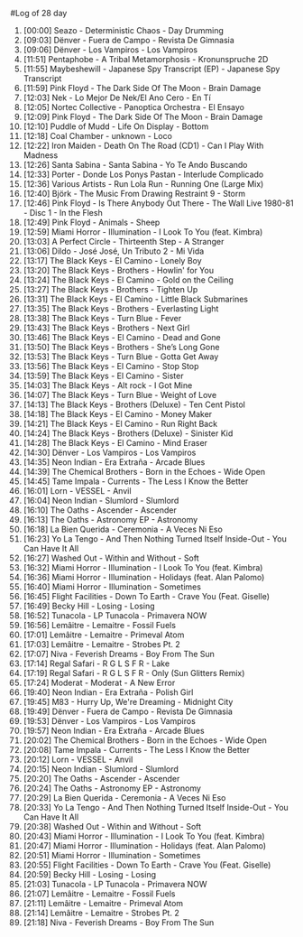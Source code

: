 #Log of 28 day

1. [00:00] Seazo - Deterministic Chaos - Day Drumming
1. [09:03] Dënver - Fuera de Campo - Revista De Gimnasia
1. [09:06] Dënver - Los Vampiros - Los Vampiros
1. [11:51] Pentaphobe - A Tribal Metamorphosis - Kronunspruche 2D
1. [11:55] Maybeshewill - Japanese Spy Transcript (EP) - Japanese Spy Transcript
1. [11:59] Pink Floyd - The Dark Side Of The Moon - Brain Damage
1. [12:03] Nek - Lo Mejor De Nek/El Ano Cero - En Tí
1. [12:05] Nortec Collective - Panoptica Orchestra - El Ensayo
1. [12:09] Pink Floyd - The Dark Side Of The Moon - Brain Damage
1. [12:10] Puddle of Mudd - Life On Display - Bottom
1. [12:18] Coal Chamber - unknown - Loco
1. [12:22] Iron Maiden - Death On The Road (CD1) - Can I Play With Madness
1. [12:26] Santa Sabina - Santa Sabina - Yo Te Ando Buscando
1. [12:33] Porter - Donde Los Ponys Pastan - Interlude Complicado
1. [12:36] Various Artists - Run Lola Run - Running One (Large Mix)
1. [12:40] Björk - The Music From Drawing Restraint 9 - Storm
1. [12:46] Pink Floyd - Is There Anybody Out There - The Wall Live 1980-81 - Disc 1 - In the Flesh
1. [12:49] Pink Floyd - Animals - Sheep
1. [12:59] Miami Horror - Illumination - I Look To You (feat. Kimbra)
1. [13:03] A Perfect Circle - Thirteenth Step - A Stranger
1. [13:06] Dildo - José José, Un Tributo 2 - Mi Vida
1. [13:17] The Black Keys - El Camino - Lonely Boy
1. [13:20] The Black Keys - Brothers - Howlin' for You
1. [13:24] The Black Keys - El Camino - Gold on the Ceiling
1. [13:27] The Black Keys - Brothers - Tighten Up
1. [13:31] The Black Keys - El Camino - Little Black Submarines
1. [13:35] The Black Keys - Brothers - Everlasting Light
1. [13:38] The Black Keys - Turn Blue - Fever
1. [13:43] The Black Keys - Brothers - Next Girl
1. [13:46] The Black Keys - El Camino - Dead and Gone
1. [13:50] The Black Keys - Brothers - She’s Long Gone
1. [13:53] The Black Keys - Turn Blue - Gotta Get Away
1. [13:56] The Black Keys - El Camino - Stop Stop
1. [13:59] The Black Keys - El Camino - Sister
1. [14:03] The Black Keys - Alt rock - I Got Mine
1. [14:07] The Black Keys - Turn Blue - Weight of Love
1. [14:13] The Black Keys - Brothers (Deluxe) - Ten Cent Pistol
1. [14:18] The Black Keys - El Camino - Money Maker
1. [14:21] The Black Keys - El Camino - Run Right Back
1. [14:24] The Black Keys - Brothers (Deluxe) - Sinister Kid
1. [14:28] The Black Keys - El Camino - Mind Eraser
1. [14:30] Dënver - Los Vampiros - Los Vampiros
1. [14:35] Neon Indian - Era Extraña - Arcade Blues
1. [14:39] The Chemical Brothers - Born in the Echoes - Wide Open
1. [14:45] Tame Impala - Currents - The Less I Know the Better
1. [16:01] Lorn - VESSEL - Anvil
1. [16:04] Neon Indian - Slumlord - Slumlord
1. [16:10] The Oaths - Ascender - Ascender
1. [16:13] The Oaths - Astronomy EP - Astronomy
1. [16:18] La Bien Querida - Ceremonia - A Veces Ni Eso
1. [16:23] Yo La Tengo - And Then Nothing Turned Itself Inside-Out - You Can Have It All
1. [16:27] Washed Out - Within and Without - Soft
1. [16:32] Miami Horror - Illumination - I Look To You (feat. Kimbra)
1. [16:36] Miami Horror - Illumination - Holidays (feat. Alan Palomo)
1. [16:40] Miami Horror - Illumination - Sometimes
1. [16:45] Flight Facilities - Down To Earth - Crave You (Feat. Giselle)
1. [16:49] Becky Hill - Losing - Losing
1. [16:52] Tunacola - LP Tunacola - Primavera NOW
1. [16:56] Lemâitre - Lemaitre - Fossil Fuels
1. [17:01] Lemâitre - Lemaitre - Primeval Atom
1. [17:03] Lemâitre - Lemaitre - Strobes Pt. 2
1. [17:07] Niva - Feverish Dreams - Boy From The Sun
1. [17:14] Regal Safari - R G L S F R - Lake
1. [17:19] Regal Safari - R G L S F R - Only (Sun Glitters Remix)
1. [17:24] Moderat - Moderat - A New Error
1. [19:40] Neon Indian - Era Extraña - Polish Girl
1. [19:45] M83 - Hurry Up, We're Dreaming - Midnight City
1. [19:49] Dënver - Fuera de Campo - Revista De Gimnasia
1. [19:53] Dënver - Los Vampiros - Los Vampiros
1. [19:57] Neon Indian - Era Extraña - Arcade Blues
1. [20:02] The Chemical Brothers - Born in the Echoes - Wide Open
1. [20:08] Tame Impala - Currents - The Less I Know the Better
1. [20:12] Lorn - VESSEL - Anvil
1. [20:15] Neon Indian - Slumlord - Slumlord
1. [20:20] The Oaths - Ascender - Ascender
1. [20:24] The Oaths - Astronomy EP - Astronomy
1. [20:29] La Bien Querida - Ceremonia - A Veces Ni Eso
1. [20:33] Yo La Tengo - And Then Nothing Turned Itself Inside-Out - You Can Have It All
1. [20:38] Washed Out - Within and Without - Soft
1. [20:43] Miami Horror - Illumination - I Look To You (feat. Kimbra)
1. [20:47] Miami Horror - Illumination - Holidays (feat. Alan Palomo)
1. [20:51] Miami Horror - Illumination - Sometimes
1. [20:55] Flight Facilities - Down To Earth - Crave You (Feat. Giselle)
1. [20:59] Becky Hill - Losing - Losing
1. [21:03] Tunacola - LP Tunacola - Primavera NOW
1. [21:07] Lemâitre - Lemaitre - Fossil Fuels
1. [21:11] Lemâitre - Lemaitre - Primeval Atom
1. [21:14] Lemâitre - Lemaitre - Strobes Pt. 2
1. [21:18] Niva - Feverish Dreams - Boy From The Sun
